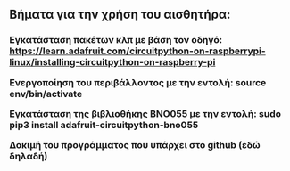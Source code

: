 <H2>Βήματα για την χρήση του αισθητήρα:</H2>

<H3>
Εγκατάσταση πακέτων κλπ με βάση τον οδηγό:
<a href="https://learn.adafruit.com/circuitpython-on-raspberrypi-linux/installing-circuitpython-on-raspberry-pi">
https://learn.adafruit.com/circuitpython-on-raspberrypi-linux/installing-circuitpython-on-raspberry-pi</a>

Ενεργοποίηση του περιβάλλοντος με την εντολή:
<b>
source env/bin/activate
</b>

Εγκατάσταση της βιβλιοθήκης BNO055 με την εντολή:
<b>
sudo pip3 install adafruit-circuitpython-bno055
</b>

Δοκιμή του προγράμματος που υπάρχει στο github (εδώ δηλαδή)
</H3>
